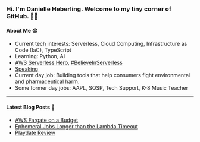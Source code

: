 ### Hi. I'm Danielle Heberling. Welcome to my tiny corner of GitHub. 👋🏻

#### About Me 😎

- Current tech interests: Serverless, Cloud Computing, Infrastructure as Code (IaC), TypeScript
- Learning: Python, AI
- [AWS Serverless Hero](https://aws.amazon.com/developer/community/heroes/danielle-heberling/), [#BelieveInServerless](https://www.believeinserverless.com/)
- [Speaking](https://danielleheberling.xyz/talks/)
- Current day job: Building tools that help consumers fight environmental and pharmaceutical harm.
- Some former day jobs: AAPL, SQSP, Tech Support, K-8 Music Teacher

<hr />

#### Latest Blog Posts 🚀

<!-- start latest posts -->
- [AWS Fargate on a Budget](https://danielleheberling.xyz/blog/fargate-on-a-budget/)
- [Ephemeral Jobs Longer than the Lambda Timeout](https://danielleheberling.xyz/blog/ecs-run-task/)
- [Playdate Review](https://danielleheberling.xyz/blog/playdate-review/)
<!-- end latest posts -->
